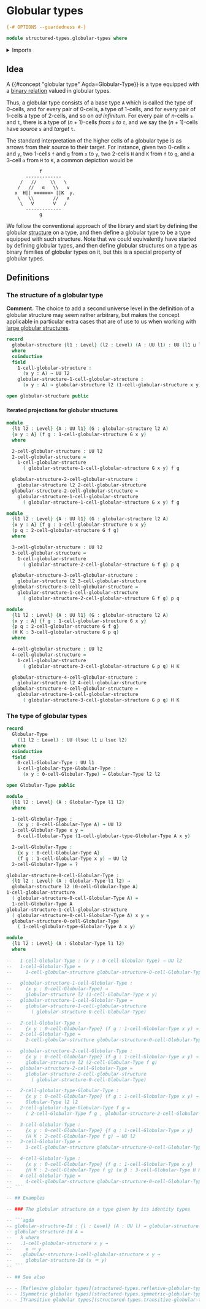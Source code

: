 # Globular types

```agda
{-# OPTIONS --guardedness #-}

module structured-types.globular-types where
```

<details><summary>Imports</summary>

```agda
open import foundation.dependent-pair-types
open import foundation.identity-types
open import foundation.universe-levels
```

</details>

## Idea

A {{#concept "globular type" Agda=Globular-Type}} is a type equipped with a
[binary relation](foundation.binary-relations.md) valued in globular types.

Thus, a globular type consists of a base type `A` which is called the type of
$0$-cells, and for every pair of $0$-cells, a type of $1$-cells, and for every
pair of $1$-cells a type of $2$-cells, and so on _ad infinitum_. For every pair
of $n$-cells `s` and `t`, there is a type of $(n+1)$-cells _from `s` to `t`_,
and we say the $(n+1)$-cells have _source_ `s` and _target_ `t`.

The standard interpretation of the higher cells of a globular type is as arrows
from their source to their target. For instance, given two $0$-cells `x` and
`y`, two $1$-cells `f` and `g` from `x` to `y`, two $2$-cells `H` and `K` from
`f` to `g`, and a $3$-cell `α` from `H` to `K`, a common depiction would be

```text
            f
       -------------
     /   //     \\   \
    /   //   α   \\   ∨
   x  H|| ≡≡≡≡≡≡> ||K  y.
    \   \\       //   ∧
     \   V       V   /
       -------------
            g
```

We follow the conventional approach of the library and start by defining the
globular [structure](foundation.structure.md) on a type, and then define a
globular type to be a type equipped with such structure. Note that we could
equivalently have started by defining globular types, and then define globular
structures on a type as binary families of globular types on it, but this is a
special property of globular types.

## Definitions

### The structure of a globular type

**Comment.** The choice to add a second universe level in the definition of a
globular structure may seem rather arbitrary, but makes the concept applicable
in particular extra cases that are of use to us when working with
[large globular structures](structured-types.large-globular-types.md).

```agda
record
  globular-structure {l1 : Level} (l2 : Level) (A : UU l1) : UU (l1 ⊔ lsuc l2)
  where
  coinductive
  field
    1-cell-globular-structure :
      (x y : A) → UU l2
    globular-structure-1-cell-globular-structure :
      (x y : A) → globular-structure l2 (1-cell-globular-structure x y)

open globular-structure public
```

#### Iterated projections for globular structures

```agda
module _
  {l1 l2 : Level} {A : UU l1} (G : globular-structure l2 A)
  {x y : A} (f g : 1-cell-globular-structure G x y)
  where

  2-cell-globular-structure : UU l2
  2-cell-globular-structure =
    1-cell-globular-structure
      ( globular-structure-1-cell-globular-structure G x y) f g

  globular-structure-2-cell-globular-structure :
    globular-structure l2 2-cell-globular-structure
  globular-structure-2-cell-globular-structure =
    globular-structure-1-cell-globular-structure
      ( globular-structure-1-cell-globular-structure G x y) f g

module _
  {l1 l2 : Level} {A : UU l1} (G : globular-structure l2 A)
  {x y : A} {f g : 1-cell-globular-structure G x y}
  (p q : 2-cell-globular-structure G f g)
  where

  3-cell-globular-structure : UU l2
  3-cell-globular-structure =
    1-cell-globular-structure
      ( globular-structure-2-cell-globular-structure G f g) p q

  globular-structure-3-cell-globular-structure :
    globular-structure l2 3-cell-globular-structure
  globular-structure-3-cell-globular-structure =
    globular-structure-1-cell-globular-structure
      ( globular-structure-2-cell-globular-structure G f g) p q

module _
  {l1 l2 : Level} {A : UU l1} (G : globular-structure l2 A)
  {x y : A} {f g : 1-cell-globular-structure G x y}
  {p q : 2-cell-globular-structure G f g}
  (H K : 3-cell-globular-structure G p q)
  where

  4-cell-globular-structure : UU l2
  4-cell-globular-structure =
    1-cell-globular-structure
      ( globular-structure-3-cell-globular-structure G p q) H K

  globular-structure-4-cell-globular-structure :
    globular-structure l2 4-cell-globular-structure
  globular-structure-4-cell-globular-structure =
    globular-structure-1-cell-globular-structure
      ( globular-structure-3-cell-globular-structure G p q) H K
```

### The type of globular types

```agda
record
  Globular-Type
    (l1 l2 : Level) : UU (lsuc l1 ⊔ lsuc l2)
  where
  coinductive
  field
    0-cell-Globular-Type : UU l1
    1-cell-globular-type-Globular-Type :
      (x y : 0-cell-Globular-Type) → Globular-Type l2 l2

open Globular-Type public

module _
  {l1 l2 : Level} (A : Globular-Type l1 l2)
  where

  1-cell-Globular-Type :
    (x y : 0-cell-Globular-Type A) → UU l2
  1-cell-Globular-Type x y =
    0-cell-Globular-Type (1-cell-globular-type-Globular-Type A x y)

  2-cell-Globular-Type :
    {x y : 0-cell-Globular-Type A}
    (f g : 1-cell-Globular-Type x y) → UU l2
  2-cell-Globular-Type = ?

globular-structure-0-cell-Globular-Type :
  {l1 l2 : Level} (A : Globular-Type l1 l2) →
  globular-structure l2 (0-cell-Globular-Type A)
1-cell-globular-structure
  ( globular-structure-0-cell-Globular-Type A) =
  1-cell-Globular-Type A
globular-structure-1-cell-globular-structure
  ( globular-structure-0-cell-Globular-Type A) x y =
  globular-structure-0-cell-Globular-Type
    ( 1-cell-globular-type-Globular-Type A x y)

module _
  {l1 l2 : Level} (A : Globular-Type l1 l2)
  where
  
--   1-cell-Globular-Type : (x y : 0-cell-Globular-Type) → UU l2
--   1-cell-Globular-Type =
--     1-cell-globular-structure globular-structure-0-cell-Globular-Type

--   globular-structure-1-cell-Globular-Type :
--     (x y : 0-cell-Globular-Type) →
--     globular-structure l2 (1-cell-Globular-Type x y)
--   globular-structure-1-cell-Globular-Type =
--     globular-structure-1-cell-globular-structure
--       ( globular-structure-0-cell-Globular-Type)

--   2-cell-Globular-Type :
--     {x y : 0-cell-Globular-Type} (f g : 1-cell-Globular-Type x y) → UU l2
--   2-cell-Globular-Type =
--     2-cell-globular-structure globular-structure-0-cell-Globular-Type

--   globular-structure-2-cell-Globular-Type :
--     {x y : 0-cell-Globular-Type} (f g : 1-cell-Globular-Type x y) →
--     globular-structure l2 (2-cell-Globular-Type f g)
--   globular-structure-2-cell-Globular-Type =
--     globular-structure-2-cell-globular-structure
--       ( globular-structure-0-cell-Globular-Type)

--   2-cell-globular-type-Globular-Type :
--     {x y : 0-cell-Globular-Type} (f g : 1-cell-Globular-Type x y) →
--     Globular-Type l2 l2
--   2-cell-globular-type-Globular-Type f g =
--     ( 2-cell-Globular-Type f g , globular-structure-2-cell-Globular-Type f g)

--   3-cell-Globular-Type :
--     {x y : 0-cell-Globular-Type} {f g : 1-cell-Globular-Type x y}
--     (H K : 2-cell-Globular-Type f g) → UU l2
--   3-cell-Globular-Type =
--     3-cell-globular-structure globular-structure-0-cell-Globular-Type

--   4-cell-Globular-Type :
--     {x y : 0-cell-Globular-Type} {f g : 1-cell-Globular-Type x y}
--     {H K : 2-cell-Globular-Type f g} (α β : 3-cell-Globular-Type H K) → UU l2
--   4-cell-Globular-Type =
--     4-cell-globular-structure globular-structure-0-cell-Globular-Type
-- ```

-- ## Examples

-- ### The globular structure on a type given by its identity types

-- ```agda
-- globular-structure-Id : {l : Level} (A : UU l) → globular-structure l A
-- globular-structure-Id A =
--   λ where
--   .1-cell-globular-structure x y →
--     x ＝ y
--   .globular-structure-1-cell-globular-structure x y →
--     globular-structure-Id (x ＝ y)
-- ```

-- ## See also

-- - [Reflexive globular types](structured-types.reflexive-globular-types.md)
-- - [Symmetric globular types](structured-types.symmetric-globular-types.md)
-- - [Transitive globular types](structured-types.transitive-globular-types.md)
